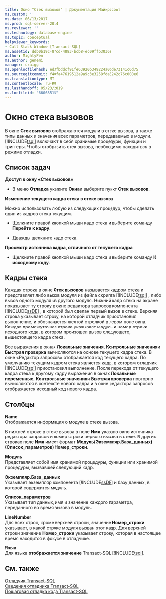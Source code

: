 ```yaml
---
title: Окно "Стек вызовов" | Документация Майкрософт
ms.custom: ''
ms.date: 06/13/2017
ms.prod: sql-server-2014
ms.reviewer: ''
ms.technology: database-engine
ms.topic: conceptual
helpviewer_keywords:
- Call Stack Window [Transact-SQL]
ms.assetid: ddb0b19c-87cd-4883-bcb8-ec09ffb30369
author: MightyPen
ms.author: genemi
manager: craigg
ms.openlocfilehash: ed3fbddcf91fe63920b349224a0dde73141c6d75
ms.sourcegitcommit: f40fa47619512a9a9c3e3258fda3242c76c008e6
ms.translationtype: MT
ms.contentlocale: ru-RU
ms.lasthandoff: 05/23/2019
ms.locfileid: "66063515"
---
```

# <a name="call-stack-window"></a>Окно стека вызовов
  В окне **Стек вызовов** отображаются модули в стеке вызова, а также типы данных и значения всех параметров, передаваемых в модули. [!INCLUDE[tsql](../../includes/tsql-md.md)] включают в себя хранимые процедуры, функции и триггеры. Чтобы отобразить стек вызова, необходимо находиться в режиме отладки.  
  
## <a name="task-list"></a>Список задач  
 **Доступ к окну «Стек вызовов»**  
  
-   В меню **Отладка** укажите **Окна**и выберите пункт **Стек вызовов**.  
  
 **Изменение текущего кадра стека в стеке вызова**  
  
 Можно использовать любую из следующих процедур, чтобы сделать один из кадров стека текущим.  
  
-   Щелкните правой кнопкой мыши кадр стека и выберите команду **Перейти к кадру**.  
  
-   Дважды щелкните кадр стека.  
  
 **Просмотр источника кадра, отличного от текущего кадра**  
  
-   Щелкните правой кнопкой мыши кадр стека и выберите команду **К исходному коду**.  
  
## <a name="stack-frames"></a>Кадры стека  
 Каждая строка в окне **Стек вызовов** называется кадром стека и представляет либо вызов модуля из файла скрипта [!INCLUDE[tsql](../../includes/tsql-md.md)] , либо вызов одного модуля из другого модуля. Нижний кадр стека на экране показывает ту строку в окне редактора запросов компонента [!INCLUDE[ssDE](../../includes/ssde-md.md)] , в которой был сделан первый вызов в стеке. Верхняя строка указывает строку, на которой отладчик приостановил выполнение, и обозначается желтой стрелкой в левом поле окна. Каждая промежуточная строка указывает модуль и номер строки исходного кода, в котором произошел вызов следующего, вышестоящего кадра стека.  
  
 Все выражения в окнах **Локальные значения**, **Контрольные значения**и **Быстрая проверка** вычисляются на основе текущего кадра стека. В окне «Редактор запросов» отображается код текущего кадра. По умолчанию текущим кадром стека является кадр, в котором отладчик [!INCLUDE[tsql](../../includes/tsql-md.md)] приостановил выполнение. После перехода от текущего кадра стека к другому кадру выражения в окнах **Локальные переменные**, **Контрольные значения**и **Быстрая проверка** повторно вычисляются в контексте нового кадра и в окне редактора запросов отображается исходный код нового кадра.  
  
## <a name="columns"></a>Столбцы  
 **Name**  
 Отображается информация о модуле в стеке вызова.  
  
 В нижней строке в стеке вызова в поле **Имя** указано окно источника редактора запросов и номер строки первого вызова в стеке. В других строках поле **Имя** имеет формат **Модуль(Экземпляр.База_данных)(Список_параметров) Номер_строки**.  
  
 **Модуль**  
 Представляет собой имя хранимой процедуры, функции или хранимой процедуры, вызвавшей следующий кадр.  
  
 **Экземпляр.База_данных**  
 Указывает экземпляр компонента [!INCLUDE[ssDE](../../includes/ssde-md.md)] и базу данных, в которой содержится модуль.  
  
 **Список_параметров**  
 Указывает тип данных, имя и значение каждого параметра, переданного во время вызова в модуль.  
  
 **LineNumber**  
 Для всех строк, кроме верхней строки, значение **Номер_строки** указывает, в какой строке модуля вызван этот кадр. Для верхней строки значение **Номер_строки** указывает строку, которая в настоящее время находится в фокусе в отладчике.  
  
 **Язык**  
 Для языка **отображается значение** Transact-SQL [!INCLUDE[tsql](../../includes/tsql-md.md)].  
  
## <a name="see-also"></a>См. также  
 [Отладчик Transact-SQL](transact-sql-debugger.md)   
 [Сведения отладчика Transact-SQL](transact-sql-debugger-information.md)   
 [Пошаговая отладка кода Transact-SQL](step-through-transact-sql-code.md)  
